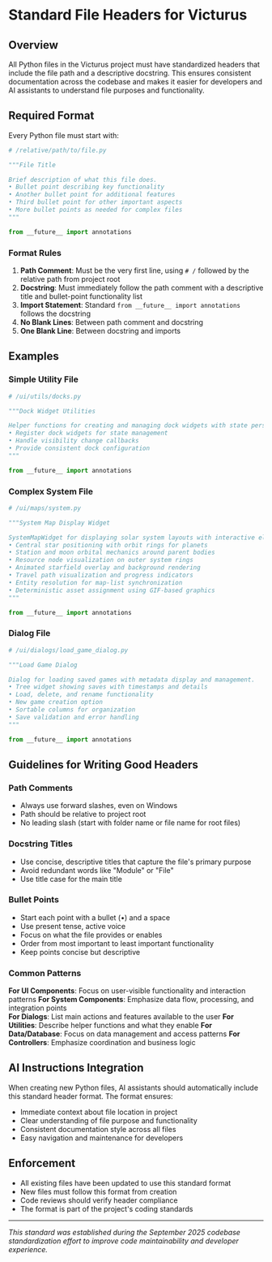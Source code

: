 # Standard File Headers for Victurus

## Overview

All Python files in the Victurus project must have standardized headers that include the file path and a descriptive docstring. This ensures consistent documentation across the codebase and makes it easier for developers and AI assistants to understand file purposes and functionality.

## Required Format

Every Python file must start with:

```python
# /relative/path/to/file.py

"""File Title

Brief description of what this file does.
• Bullet point describing key functionality
• Another bullet point for additional features  
• Third bullet point for other important aspects
• More bullet points as needed for complex files
"""

from __future__ import annotations
```

### Format Rules

1. **Path Comment**: Must be the very first line, using `# /` followed by the relative path from project root
2. **Docstring**: Must immediately follow the path comment with a descriptive title and bullet-point functionality list
3. **Import Statement**: Standard `from __future__ import annotations` follows the docstring
4. **No Blank Lines**: Between path comment and docstring
5. **One Blank Line**: Between docstring and imports

## Examples

### Simple Utility File
```python
# /ui/utils/docks.py

"""Dock Widget Utilities

Helper functions for creating and managing dock widgets with state persistence.
• Register dock widgets for state management
• Handle visibility change callbacks
• Provide consistent dock configuration
"""

from __future__ import annotations
```

### Complex System File
```python
# /ui/maps/system.py

"""System Map Display Widget

SystemMapWidget for displaying solar system layouts with interactive elements.
• Central star positioning with orbit rings for planets
• Station and moon orbital mechanics around parent bodies
• Resource node visualization on outer system rings
• Animated starfield overlay and background rendering
• Travel path visualization and progress indicators
• Entity resolution for map-list synchronization
• Deterministic asset assignment using GIF-based graphics
"""

from __future__ import annotations
```

### Dialog File
```python
# /ui/dialogs/load_game_dialog.py

"""Load Game Dialog

Dialog for loading saved games with metadata display and management.
• Tree widget showing saves with timestamps and details
• Load, delete, and rename functionality
• New game creation option
• Sortable columns for organization
• Save validation and error handling
"""

from __future__ import annotations
```

## Guidelines for Writing Good Headers

### Path Comments
- Always use forward slashes, even on Windows
- Path should be relative to project root
- No leading slash (start with folder name or file name for root files)

### Docstring Titles
- Use concise, descriptive titles that capture the file's primary purpose
- Avoid redundant words like "Module" or "File"
- Use title case for the main title

### Bullet Points
- Start each point with a bullet (•) and a space
- Use present tense, active voice
- Focus on what the file provides or enables
- Order from most important to least important functionality
- Keep points concise but descriptive

### Common Patterns

**For UI Components**: Focus on user-visible functionality and interaction patterns
**For System Components**: Emphasize data flow, processing, and integration points  
**For Dialogs**: List main actions and features available to the user
**For Utilities**: Describe helper functions and what they enable
**For Data/Database**: Focus on data management and access patterns
**For Controllers**: Emphasize coordination and business logic

## AI Instructions Integration

When creating new Python files, AI assistants should automatically include this standard header format. The format ensures:

- Immediate context about file location in project
- Clear understanding of file purpose and functionality
- Consistent documentation style across all files
- Easy navigation and maintenance for developers

## Enforcement

- All existing files have been updated to use this standard format
- New files must follow this format from creation
- Code reviews should verify header compliance
- The format is part of the project's coding standards

---

*This standard was established during the September 2025 codebase standardization effort to improve code maintainability and developer experience.*
